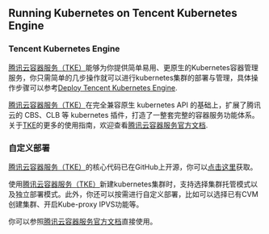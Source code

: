 ## Running Kubernetes on Tencent Kubernetes Engine

### Tencent Kubernetes Engine

[腾讯云容器服务（TKE）](https://intl.cloud.tencent.com/product/tke)能够为你提供简单易用、更原生的Kubernetes容器管理服务，你只需简单的几步操作就可以进行kubernetes集群的部署与管理，具体操作步骤可以参考[Deploy Tencent Kubernetes Engine](https://intl.cloud.tencent.com/document/product/457/11741).

[腾讯云容器服务（TKE）](https://intl.cloud.tencent.com/product/tke)在完全兼容原生 kubernetes API 的基础上，扩展了腾讯云的 CBS、CLB 等 kubernetes 插件，打造了一整套完整的容器服务功能体系。关于[TKE](https://intl.cloud.tencent.com/product/tke)的更多的使用指南，欢迎查看[腾讯云容器服务官方文档](https://intl.cloud.tencent.com/document/product/457).

### 自定义部署

[腾讯云容器服务（TKE）](https://intl.cloud.tencent.com/product/tke)的核心代码已在GitHub上开源，你可以[点击这里](https://github.com/TencentCloud/tencentcloud-cloud-controller-manager/blob/master)获取。

使用[腾讯云容器服务（TKE）](https://intl.cloud.tencent.com/product/tke)新建kubernetes集群时，支持选择集群托管模式以及独立部署模式。此外，你还可以按需进行自定义部署，比如可以选择已有CVM创建集群、开启Kube-proxy IPVS功能等。

你可以参照[腾讯云容器服务官方文档](https://intl.cloud.tencent.com/document/product/457)直接使用。